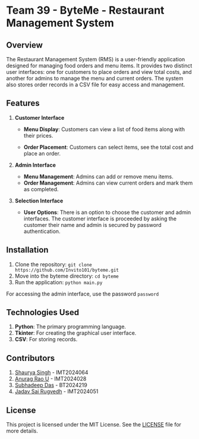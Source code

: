 # Team 39 - ByteMe - Restaurant Management System

## Overview

The Restaurant Management System (RMS) is a user-friendly application designed for managing food orders and menu items. It provides two distinct user interfaces: one for customers to place orders and view total costs, and another for admins to manage the menu and current orders. The system also stores order records in a CSV file for easy access and management.

## Features

1. **Customer Interface**

   - **Menu Display**: Customers can view a list of food items along with their prices.

   - **Order Placement**: Customers can select items, see the total cost and place an order.

2. **Admin Interface**

   - **Menu Management**: Admins can add or remove menu items.
   - **Order Management**: Admins can view current orders and mark them as completed.

3. **Selection Interface**

   - **User Options**: There is an option to choose the customer and admin interfaces. The customer interface is proceeded by asking the customer their name and admin is secured by password authentication.

## Installation

1. Clone the repository:
   `git clone https://github.com/Invito101/byteme.git`
2. Move into the byteme directory:
   `cd byteme`
3. Run the application:
   `python main.py`

For accessing the admin interface, use the password `password`

## Technologies Used

1. **Python**: The primary programming language.
2. **Tkinter**: For creating the graphical user interface.
3. **CSV**: For storing records.

## Contributors

1. [Shaurya Singh](https://github.com/AresToLGM) - IMT2024064
2. [Anurag Rao U](https://github.com/Invito101) - IMT2024028
3. [Subhadeep Das](https://github.com/Subhadeep-7897) - BT2024219
4. [Jadav Sai Rugvedh](https://github.com/rugvedhjadav) - IMT2024051

## License

This project is licensed under the MIT License. See the [LICENSE](LICENSE) file for more details.
